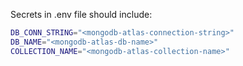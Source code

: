 
Secrets in .env file should include:
```sh
DB_CONN_STRING="<mongodb-atlas-connection-string>"
DB_NAME="<mongodb-atlas-db-name>"
COLLECTION_NAME="<mongodb-atlas-collection-name>"
```
